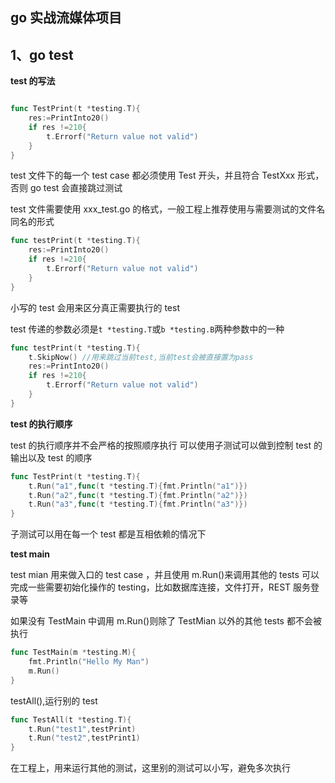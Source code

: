 ## go 实战流媒体项目

## 1、go test

**test 的写法**

```go

func TestPrint(t *testing.T){
    res:=PrintInto20()
    if res !=210{
        t.Errorf("Return value not valid")
    }
}

```

test 文件下的每一个 test case 都必须使用 Test 开头，并且符合 TestXxx 形式，否则 go test 会直接跳过测试

test 文件需要使用 xxx_test.go 的格式，一般工程上推荐使用与需要测试的文件名同名的形式

```go
func testPrint(t *testing.T){
    res:=PrintInto20()
    if res !=210{
        t.Errorf("Return value not valid")
    }
}
```

小写的 test 会用来区分真正需要执行的 test

test 传递的参数必须是`t *testing.T`或`b *testing.B`两种参数中的一种

```go
func testPrint(t *testing.T){
    t.SkipNow() //用来跳过当前test,当前test会被直接置为pass
    res:=PrintInto20()
    if res !=210{
        t.Errorf("Return value not valid")
    }
}
```

**test 的执行顺序**

test 的执行顺序并不会严格的按照顺序执行
可以使用子测试可以做到控制 test 的输出以及 test 的顺序

```go
func TestPrint(t *testing.T){
    t.Run("a1",func(t *testing.T){fmt.Println("a1")})
    t.Run("a2",func(t *testing.T){fmt.Println("a2")})
    t.Run("a3",func(t *testing.T){fmt.Println("a3")})
}
```

子测试可以用在每一个 test 都是互相依赖的情况下

**test main**

test mian 用来做入口的 test case ，并且使用 m.Run()来调用其他的 tests 可以完成一些需要初始化操作的 testing，比如数据库连接，文件打开，REST 服务登录等

如果没有 TestMain 中调用 m.Run()则除了 TestMian 以外的其他 tests 都不会被执行

```go
func TestMain(m *testing.M){
    fmt.Println("Hello My Man")
    m.Run()
}
```

testAll(),运行别的 test

```go
func TestAll(t *testing.T){
    t.Run("test1",testPrint)
    t.Run("test2",testPrint1)
}
```

在工程上，用来运行其他的测试，这里别的测试可以小写，避免多次执行
